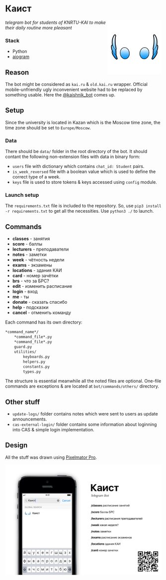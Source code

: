 # Каист

[<img src="https://github.com/airatk/kaishnik-bot/blob/master/design/logo.png" alt="kaishnik-bot logo" align="right" width="175" />][2]

_telegram bot for students of KNRTU-KAI to make their daily routine more pleasant_

### Stack
* Python
* [aiogram][1]

## Reason
The bot might be considered as `kai.ru` & `old.kai.ru` wrapper. Official mobile-unfriendly ugly inconvenient website had to be replaced by something usable. Here the [@kaishnik_bot][2] comes up.

## Setup

Since the university is located in Kazan which is the Moscow time zone, the time zone should be set to `Europe/Moscow`.

### Data
There should be `data/` folder in the root directory of the bot. It should contant the following non-extension files with data in binary form:
* `users` file with dictionary which contains `chat_id: Student` pairs.
* `is_week_reversed` file with a boolean value which is used to define the correct type of a week. 
* `keys` file is used to store tokens & keys accessed using `config` module.

### Launch setup
The `requirements.txt` file is included to the repository. So, use `pip3 install -r requirements.txt` to get all the necessities.
Use `python3 ./` to launch.

## Commands
* **classes** - занятия
* **score** - баллы
* **lecturers** - преподаватели
* **notes** - заметки
* **week** - чётность недели
* **exams** - экзамены
* **locations** - здания КАИ
* **card** - номер зачётки
* **brs** - что за БРС?
* **edit** - изменить расписание
* **login** - вход
* **me** - ты
* **donate** - сказать спасибо
* **help** - подсказки
* **cancel** - отменить команду

Each command has its own directory:

    *command_name*/
        *command_file*.py
        *command_file*.py
        guard.py
        utilities/
            keyboards.py
            helpers.py
            constants.py
            types.py

The structure is essential meanwhile all the noted files are optional. One-file commands are exceptions & are located at `bot/commands/others/` directory.

## Other stuff
* `update-logs/` folder contains notes which were sent to users as update announcements.
* `cas-external-login/` folder contains some information about loginning into CAS & simple login implementation.

## Design
All the stuff was drawn using [Pixelmator Pro][6]. 

[![kaishnik_bot poster][5]][2]


[1]: https://github.com/aiogram/aiogram "Repository of aiogram"
[2]: https://telegram.me/kaishnik_bot "Open the bot in Telegram"
[3]: https://telegram.me/BotFather "Open BotFather in Telegram"
[4]: https://core.telegram.org/bots/api "Telegram Bot API official reference"
[5]: https://github.com/airatk/kaishnik-bot/blob/master/design/poster.png "kaishnik-bot poster"
[6]: https://www.pixelmator.com/pro "Pixelmator Pro"
